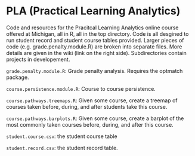 # PLA (Practical Learning Analytics)
Code and resources for the Pracitcal Learning Analytics online course offered at Michigan, all in R, all in the top directory. Code is all desgined to run student record and student course tables provided. Larger pieces of code (e.g. grade.penalty.module.R) are broken into separate files. More details are given in the wiki (link on the right side). Subdirectories contain projects in developement.

`grade.penalty.module.R`: Grade penalty analysis. Requires the optmatch package.

`course.persistence.module.R`: Course to course persistence.

`course.pathways.treemaps.R`: Given some course, create a treemap of courses taken before, during, and after students take this course.

`course.pathways.barplots.R`: Given some course, create a barplot of the most commonly taken courses before, during, and after this course.

`student.course.csv`: the student course table

`student.record.csv`: the student record table.


